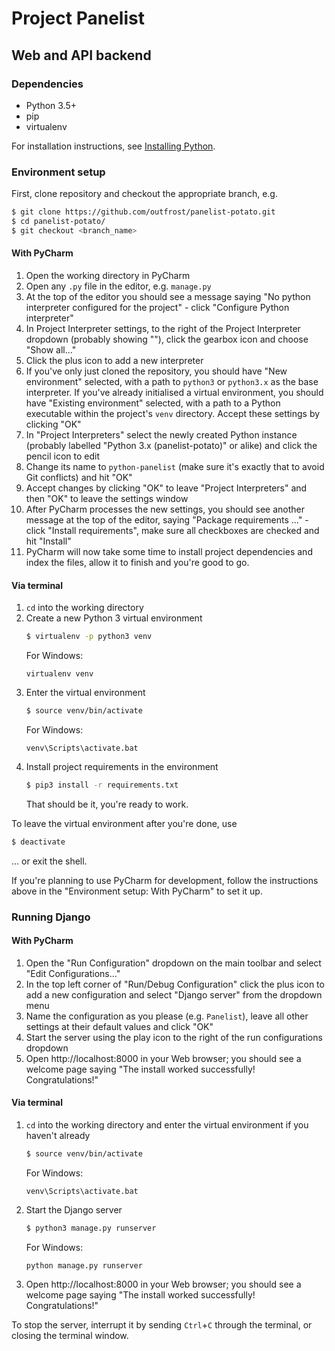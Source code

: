 # Project Panelist
## Web and API backend

### Dependencies

* Python 3.5+
* pip
* virtualenv

For installation instructions, see [Installing Python](https://github.com/outfrost/panelist-potato/wiki/Installing-Python).

### Environment setup

First, clone repository and checkout the appropriate branch, e.g.

```sh
$ git clone https://github.com/outfrost/panelist-potato.git
$ cd panelist-potato/
$ git checkout <branch_name>
```

#### With PyCharm

1. Open the working directory in PyCharm
1. Open any `.py` file in the editor, e.g. `manage.py`
1. At the top of the editor you should see a message saying "No python interpreter configured for the project" - click "Configure Python interpreter"
1. In Project Interpreter settings, to the right of the Project Interpreter dropdown (probably showing "<No interpreter>"), click the gearbox icon and choose "Show all..."
1. Click the plus icon to add a new interpreter
1. If you've only just cloned the repository, you should have "New environment" selected, with a path to `python3` or `python3.x` as the base interpreter. If you've already initialised a virtual environment, you should have "Existing environment" selected, with a path to a Python executable within the project's `venv` directory. Accept these settings by clicking "OK"
1. In "Project Interpreters" select the newly created Python instance (probably labelled "Python 3.x (panelist-potato)" or alike) and click the pencil icon to edit
1. Change its name to `python-panelist` (make sure it's exactly that to avoid Git conflicts) and hit "OK"
1. Accept changes by clicking "OK" to leave "Project Interpreters" and then "OK" to leave the settings window
1. After PyCharm processes the new settings, you should see another message at the top of the editor, saying "Package requirements ..." - click "Install requirements", make sure all checkboxes are checked and hit "Install"
1. PyCharm will now take some time to install project dependencies and index the files, allow it to finish and you're good to go.

#### Via terminal

1. `cd` into the working directory
1. Create a new Python 3 virtual environment
	```sh
	$ virtualenv -p python3 venv
	```
	For Windows:
	```
	virtualenv venv
	```
1. Enter the virtual environment
	```sh
	$ source venv/bin/activate
	```
	For Windows:
	```
	venv\Scripts\activate.bat
	```
1. Install project requirements in the environment
	```sh
	$ pip3 install -r requirements.txt
	```
	That should be it, you're ready to work.

To leave the virtual environment after you're done, use
```sh
$ deactivate
```
... or exit the shell.

If you're planning to use PyCharm for development, follow the instructions above in the "Environment setup: With PyCharm" to set it up.

### Running Django

#### With PyCharm

1. Open the "Run Configuration" dropdown on the main toolbar and select "Edit Configurations..."
1. In the top left corner of "Run/Debug Configuration" click the plus icon to add a new configuration and select "Django server" from the dropdown menu
1. Name the configuration as you please (e.g. `Panelist`), leave all other settings at their default values and click "OK"
1. Start the server using the play icon to the right of the run configurations dropdown
1. Open http://localhost:8000 in your Web browser; you should see a welcome page saying "The install worked successfully! Congratulations!"
<!-- TODO Change if hello world page is configured -->

#### Via terminal

1. `cd` into the working directory and enter the virtual environment if you haven't already
	```sh
	$ source venv/bin/activate
	```
	For Windows:
	```
	venv\Scripts\activate.bat
	```
1. Start the Django server
	```sh
	$ python3 manage.py runserver
	```
	For Windows:
	```
	python manage.py runserver
	```
1. Open http://localhost:8000 in your Web browser; you should see a welcome page saying "The install worked successfully! Congratulations!"

To stop the server, interrupt it by sending `Ctrl`+`C` through the terminal, or closing the terminal window.
